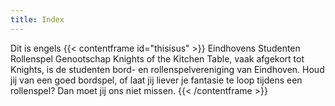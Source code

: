 ```yaml
---
title: Index
---
```

Dit is engels
{{< contentframe id="thisisus" >}}
Eindhovens Studenten Rollenspel Genootschap Knights of the Kitchen Table, vaak afgekort tot Knights,
is de studenten bord- en rollenspelvereniging van Eindhoven.
Houd jij van een goed bordspel, of laat jij liever je fantasie te loop tijdens een rollenspel? Dan moet
jij ons niet missen.
{{< /contentframe >}}
